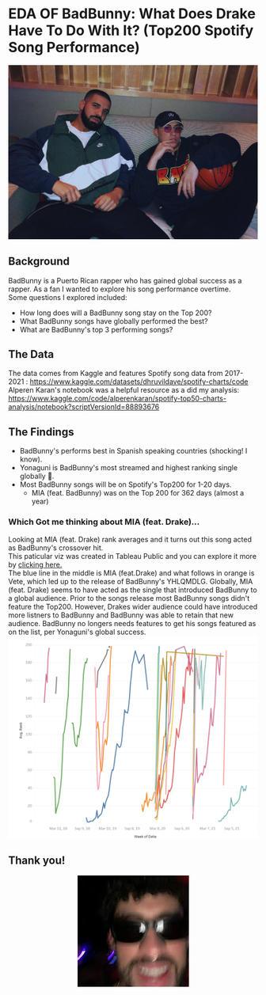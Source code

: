 # EDA OF BadBunny: What Does Drake Have To Do With It? (Top200 Spotify Song Performance)
![BadBunny& Drake](images/badbunny_drake.jpg)

## Background
BadBunny is a Puerto Rican rapper who has gained global success as a rapper. As a fan I wanted to explore his song performance overtime.  
Some questions I explored included:
- How long does will a BadBunny song stay on the Top 200?
- What BadBunny songs have globally performed the best?
- What are BadBunny's top 3 performing songs?

## The Data
The data comes from Kaggle and features Spotify song data from 2017-2021 : https://www.kaggle.com/datasets/dhruvildave/spotify-charts/code <br>
Alperen Karan's notebook was a helpful resource as a did my analysis: https://www.kaggle.com/code/alperenkaran/spotify-top50-charts-analysis/notebook?scriptVersionId=88893676

## The Findings
- BadBunny's performs best in Spanish speaking countries (shocking! I know).
- Yonaguni is BadBunny's most streamed and highest ranking single globally :cherry_blossom:. 
- Most BadBunny songs will be on Spotify's Top200 for 1-20 days.
  - MIA (feat. BadBunny) was on the Top 200 for 362 days (almost a year)
### Which Got me thinking about MIA (feat. Drake)...
Looking at MIA (feat. Drake) rank averages and it turns out this song acted as BadBunny's crossover hit.<br>
This paticular viz was created in Tableau Public and you can explore it more by [clicking here.](https://public.tableau.com/app/profile/catharine.romero/viz/EDA_BADBUNNY/Dashboard2)<br>
The blue line in the middle is MIA (feat.Drake) and what follows in orange is Vete, which led up to the release of BadBunny's YHLQMDLG. 
Globally, MIA (feat. Drake) seems to have acted as the single that introduced BadBunny to a global audience. Prior to the songs release most BadBunny songs didn't feature the Top200. However, Drakes wider audience could have introduced more listners to BadBunny and BadBunny was able to retain that new audience. BadBunny no longers needs features to get his songs featured as on the list, per Yonaguni's global success. 
![Tableau Graph](plots/global_avg_songs.png) 
## Thank you! 
<p align="center">
  <img src="/images/badbunny_clerb.jpg">
</p>
